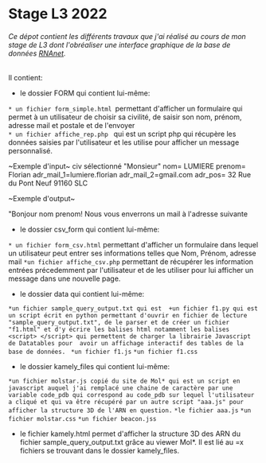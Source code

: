 # Stage L3 2022



###### Ce dépot contient les différents travaux que j'ai réalisé au cours de mon stage de L3 dont l'obréaliser une interface graphique de la base de données [RNAnet](https://evryrna.ibisc.univ-evry.fr/evryrna/rnanet).

Il contient:

* le dossier FORM qui contient lui-même:

`* un fichier form_simple.html `permettant d'afficher un formulaire qui permet à un utilisateur de choisir sa civilité, de saisir son nom, prénom, adresse mail et postale et de l'envoyer  
`* un fichier affiche_rep.php ` qui est un script php qui récupère les données saisies par l'utilisateur et les utilise pour afficher un message personnalisé.

~Exemple d'input~
civ sélectionné "Monsieur"
nom= LUMIERE 
prenom= Florian
adr_mail_1=lumiere.florian
adr_mail_2=gmail.com
adr_pos= 32 Rue du Pont Neuf 91160 SLC

~Exemple d'output~




"Bonjour nom prenom! Nous vous enverrons un mail à l'adresse suivante 

* le dossier csv_form qui contient lui-même: 

`* un fichier form_csv.html` permettant d'afficher un formulaire dans lequel un utilisateur peut entrer ses informations telles que Nom, Prénom, adresse mail
`*un fichier affiche_csv.php` permettant de récupérer les information entrées précedemment par l'utilisateur et de les utiliser pour lui afficher un message dans une nouvelle page.


* le dossier data qui contient lui-même:

`*un fichier sample_query_output.txt qui est 
+un fichier f1.py qui est un script écrit en python permettant d'ouvrir en fichier de lecture "sample_query_output.txt", de le parser et de créer un fichier "f1.html" et d'y écrire les balises html notamment les balises <script> </script> qui permettent de charger la librairie Javascript de Datatables pour  avoir un affichage interactif des tables de la base de données. `
`*un fichier f1.js`
`*un fichier f1.css`

* le dossier kamely_files qui contient lui-même:

`*un fichier molstar.js copié du site de Mol* qui est un script en javascript auquel j'ai remplacé une chaine de caractère par une variable code_pdb qui correspond au code_pdb sur lequel l'utilisateur a cliqué et qui va être récupéré par un autre script "aaa.js" pour afficher la structure 3D de l'ARN en question.`
`*le fichier aaa.js`
`*un fichier molstar.css`
`*un fichier beacon.jss`


* le fichier kamely.html permet d'afficher la structure 3D des ARN du fichier sample_query_output.txt grâce au viewer Mol*.
Il est lié au =x fichiers se trouvant dans le dossier kamely_files.








